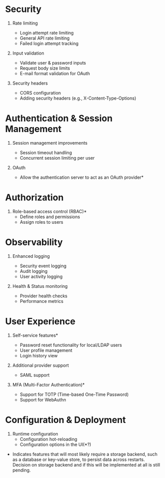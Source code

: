 # Security

1. Rate limiting
   - Login attempt rate limiting
   - General API rate limiting
   - Failed login attempt tracking

2. Input validation
   - Validate user & password inputs
   - Request body size limits
   - E-mail format validation for OAuth

3. Security headers
   - CORS configuration
   - Adding security headers (e.g., X-Content-Type-Options)

# Authentication & Session Management

1. Session management improvements
   - Session timeout handling
   - Concurrent session limiting per user

2. OAuth
   - Allow the authentication server to act as an OAuth provider*

# Authorization

1. Role-based access control (RBAC)*
   - Define roles and permissions
   - Assign roles to users

# Observability

1. Enhanced logging
   - Security event logging
   - Audit logging
   - User activity logging

2. Health & Status monitoring
   - Provider health checks
   - Performance metrics

# User Experience

1. Self-service features*
   - Password reset functionality for local/LDAP users
   - User profile management
   - Login history view

2. Additional provider support
   - SAML support

3. MFA (Multi-Factor Authentication)*
   - Support for TOTP (Time-based One-Time Password)
   - Support for WebAuthn

# Configuration & Deployment

1. Runtime configuration
   - Configuration hot-reloading
   - Configuration options in the UI(*?)

* Indicates features that will most likely require a storage backend, such as a database or key-value store, to persist data across restarts. Decision on storage backend and if this will be implemented at all is still pending.